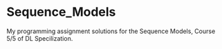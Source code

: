 # Sequence_Models
My programming assignment solutions for the Sequence Models, Course 5/5 of DL Specilization.
